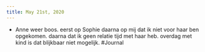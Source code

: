 ```yaml
---
title: May 21st, 2020
---
```


- Anne weer boos. eerst op Sophie daarna op mij dat ik niet voor haar ben opgekomen. daarna dat ik geen relatie tijd met haar heb. overdag met kind is dat blijkbaar niet mogelijk. #Journal
